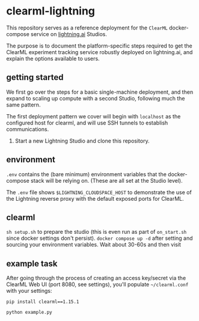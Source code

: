 # clearml-lightning

This repository serves as a reference deployment for the `ClearML` docker-compose service on [lightning.ai](https://lightning.ai) Studios.

The purpose is to document the platform-specific steps required to get the ClearML experiment tracking service robustly deployed on lightning.ai, and explain the options available to users.

## getting started

We first go over the steps for a basic single-machine deployment, and then expand to scaling up compute with a second Studio, following much the same pattern.

The first deployment pattern we cover will begin with `localhost` as the configured host for clearml, and will use SSH tunnels to establish communications.

1. Start a new Lightning Studio and clone this repository.


## environment
`.env` contains the (bare minimum) environment variables that the docker-compose stack will be relying on.
(These are all set at the Studio level).

The `.env` file shows `$LIGHTNING_CLOUDSPACE_HOST` to demonstrate the use of the Lightning reverse proxy with the default exposed ports for ClearML.

## clearml
`sh setup.sh` to prepare the studio (this is even run as part of `on_start.sh` since docker settings don't persist).
`docker compose up -d` after setting and sourcing your environment variables. Wait about 30-60s and then visit


## example task
After going through the process of creating an access key/secret via the ClearML Web UI (port 8080, see settings), you'll populate `~/clearml.conf` with your settings:

`pip install clearml==1.15.1`


```bash
python example.py
```

